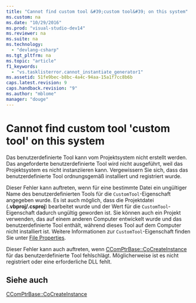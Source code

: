 ```yaml
---
title: "Cannot find custom tool &#39;custom tool&#39; on this system"
ms.custom: na
ms.date: "10/29/2016"
ms.prod: "visual-studio-dev14"
ms.reviewer: na
ms.suite: na
ms.technology: 
  - "devlang-csharp"
ms.tgt_pltfrm: na
ms.topic: "article"
f1_keywords: 
  - "vs.tasklisterror.cannot_instantiate_generator1"
ms.assetid: 51fe9bec-b8bc-4a4c-94aa-15a1f7cc8b6b
caps.latest.revision: 9
caps.handback.revision: "9"
ms.author: "mblome"
manager: "douge"
---
```

# Cannot find custom tool &#39;custom tool&#39; on this system
Das benutzerdefinierte Tool kann vom Projektsystem nicht erstellt werden.  Das angeforderte benutzerdefinierte Tool wird nicht ausgeführt, weil das Projektsystem es nicht instanziieren kann.  Vergewissern Sie sich, dass das benutzerdefinierte Tool ordnungsgemäß installiert und registriert wurde.  
  
 Dieser Fehler kann auftreten, wenn für eine bestimmte Datei ein ungültiger Name des benutzerdefinierten Tools für die `CustomTool`\-Eigenschaft angegeben wurde.  Es ist auch möglich, dass die Projektdatei \(**.vbproj\/.csproj**\) bearbeitet wurde und der Wert für die `CustomTool`\-Eigenschaft dadurch ungültig geworden ist.  Sie können auch ein Projekt verwenden, das auf einem anderen Computer entwickelt wurde und das benutzerdefinierte Tool enthält, während dieses Tool auf dem Computer nicht installiert ist.  Weitere Informationen zur `CustomTool`\-Eigenschaft finden Sie unter [File Properties](assetId:///013c4aed-08d6-4dce-a124-ca807ca08959).  
  
 Dieser Fehler kann auch auftreten, wenn [CComPtrBase::CoCreateInstance](../Topic/CComPtrBase::CoCreateInstance.md) für das benutzerdefinierte Tool fehlschlägt.  Möglicherweise ist es nicht registriert oder eine erforderliche DLL fehlt.  
  
## Siehe auch  
 [CComPtrBase::CoCreateInstance](../Topic/CComPtrBase::CoCreateInstance.md)